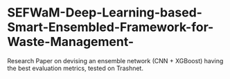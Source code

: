 # SEFWaM-Deep-Learning-based-Smart-Ensembled-Framework-for-Waste-Management-
Research Paper on devising an ensemble network (CNN + XGBoost) having the best evaluation metrics, tested on Trashnet.
